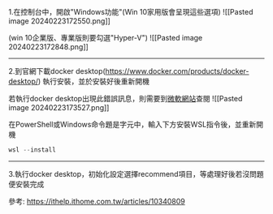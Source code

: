 1.在控制台中，開啟"Windows功能"(Win 10家用版會呈現這些選項)
![[Pasted image 20240223172550.png]]

(win 10企業版、專業版則要勾選"Hyper-V")
![[Pasted image 20240223172848.png]]

---
2.到官網下載docker desktop(https://www.docker.com/products/docker-desktop/)
執行安裝，並於安裝好後重新開機

若執行docker desktop出現此錯誤訊息，則需要到[微軟網站](https://learn.microsoft.com/zh-tw/windows/wsl/install)查閱
![[Pasted image 20240223173527.png]]

在PowerShell或Windows命令題是字元中，輸入下方安裝WSL指令後，並重新開機
``` PowerShell
wsl --install
```

---
3.執行docker desktop，初始化設定選擇recommend項目，等處理好後若沒問題便安裝完成


參考:
https://ithelp.ithome.com.tw/articles/10340809
